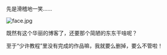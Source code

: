 先是滑稽地一笑......

![face.jpg](https://blog.wendster.com/usr/uploads/2019/12/2741124942.jpg)

既然有这个华丽的博客了，还要那个简陋的东东干啥呢？

至于“少许教程”里没有完成的作品嘛，我就要么删掉，要么不管啦！ 
